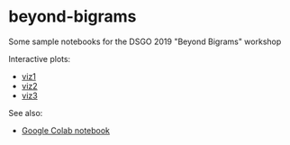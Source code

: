 # beyond-bigrams
Some sample notebooks for the DSGO 2019 "Beyond Bigrams" workshop

Interactive plots:
* [viz1](http://beyondbeneath.github.io/beyond-bigrams/output/viz1-gopro.html)
* [viz2](http://beyondbeneath.github.io/beyond-bigrams/output/viz2-gopro.html)
* [viz3](http://beyondbeneath.github.io/beyond-bigrams/output/viz3-opinosis.html)

See also:

* [Google Colab notebook](https://colab.research.google.com/drive/1c48IoRuDTuoyR-Esg6FtB03cVniRbU6U)
